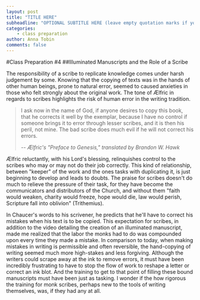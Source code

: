 ```yaml
---
layout: post
title: "TITLE HERE"
subheadline: "OPTIONAL SUBTITLE HERE (leave empty quotation marks if you don't subtitle)"
categories:
    - class preparation 
author: Anna Tobin
comments: false
---
```


#Class Preparation #4
##Illuminated Manuscripts and the Role of a Scribe 

The responsibility of a scribe to replicate knowledge comes under harsh judgement by some. Knowing that the copying of texts was in the hands of other human beings, prone to natural error, seemed to caused anxieties in those who felt strongly about the original work. The tone of Ælfric in regards to scribes highlights the risk of human error in the writing tradition.
 
> I ask now in the name of God, if anyone desires to copy this book, that he corrects it well by the exemplar, because I have no control if someone brings it to error through lesser scribes, and it is then his peril, not mine. The bad scribe does much evil if he will not correct his errors.  
> 
> -- _Ælfric's "Preface to Genesis," translated by Brandon W. Hawk_

Ælfric reluctantly, with his Lord's blessing, relinquishes control to the scribes who may or may not do their job correctly. This kind of relationship, between "keeper" of the work and the ones tasks with duplicating it, is just beginning to develop and leads to doubts. The praise for scribes doesn't do much to relieve the pressure of their task, for they have become the communicators and distributors of the Church, and without them "faith would weaken, charity would freeze, hope would die, law would perish, Scripture fall into oblivion" (Trithemius). 

In Chaucer's words to his scrivener, he predicts that he'll have to correct his mistakes when his text is to be copied. This expectation for scribes, in addition to the video detailing the creation of an illuminated manuscript, made me realized that the labor the monks had to do was compounded upon every time they made a mistake. In comparison to today, when making mistakes in writing is permissible and often reversible, the hand-copying of writing seemed much more high-stakes and less forgiving. Although the writers could scrape away at the ink to remove errors, it must have been incredibly frustrating to have to stop the flow of work to reshape a letter or correct an ink blot. And the training to get to that point of filling these bound manuscripts must have been just as tasking. I wonder if the how rigorous the training for monk scribes, perhaps new to the tools of writing themselves, was, if they had any at all. 



